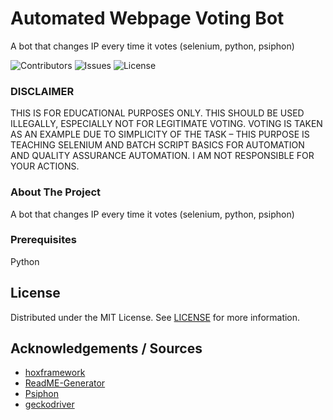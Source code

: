 

# Automated Webpage Voting Bot
A bot that changes IP every time it votes (selenium, python, psiphon)



![Contributors](https://img.shields.io/github/contributors/Genestealer/Automated-Voting-Bot?color=dark-green) ![Issues](https://img.shields.io/github/issues/Genestealer/Automated-Voting-Bot) ![License](https://img.shields.io/github/license/Genestealer/Automated-Voting-Bot) 



### DISCLAIMER
THIS IS FOR EDUCATIONAL PURPOSES ONLY. THIS SHOULD BE USED ILLEGALLY, ESPECIALLY NOT FOR LEGITIMATE VOTING. VOTING IS TAKEN AS AN EXAMPLE DUE TO SIMPLICITY OF THE TASK – THIS PURPOSE IS TEACHING SELENIUM AND BATCH SCRIPT BASICS FOR AUTOMATION AND QUALITY ASSURANCE AUTOMATION. I AM NOT RESPONSIBLE FOR YOUR ACTIONS.

### About The Project
A bot that changes IP every time it votes (selenium, python, psiphon)




### Prerequisites

Python




## License

Distributed under the MIT License. See [LICENSE](https://github.com/Genestealer/Automated-Voting-Bot/blob/main/LICENSE.md) for more information.

## Acknowledgements / Sources

* [hoxframework](https://hoxframework.com.hr/?p=516)
* [ReadME-Generator](https://github.com/ShaanCoding/ReadME-Generator)
* [Psiphon](https://s3.amazonaws.com/0ubz-2q11-gi9y/en.html)
* [geckodriver](https://github.com/mozilla/geckodriver)
